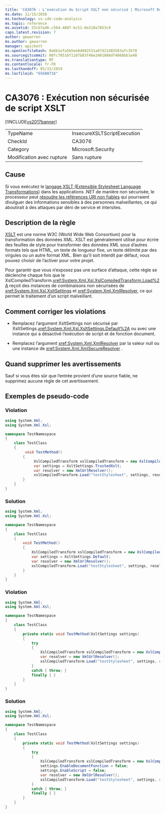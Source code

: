 ```yaml
---
title: 'CA3076 : L’exécution du Script XSLT non sécurisé | Microsoft Docs'
ms.date: 11/15/2016
ms.technology: vs-ide-code-analysis
ms.topic: reference
ms.assetid: 53cb7a46-c564-488f-bc51-0e210a7853c9
caps.latest.revision: 7
author: gewarren
ms.author: gewarren
manager: wpickett
ms.openlocfilehash: 0a6b1efa5b5ee84092531a67421d03583afc3578
ms.sourcegitcommit: 08fc78516f1107b83f46e2401888df4868bb1e40
ms.translationtype: MT
ms.contentlocale: fr-FR
ms.lasthandoff: 05/15/2019
ms.locfileid: "65680716"
---
```

# <a name="ca3076-insecure-xslt-script-execution"></a>CA3076 : Exécution non sécurisée de script XSLT
[!INCLUDE[vs2017banner](../includes/vs2017banner.md)]

|||
|-|-|
|TypeName|InsecureXSLTScriptExecution|
|CheckId|CA3076|
|Category|Microsoft.Security|
|Modification avec rupture|Sans rupture|

## <a name="cause"></a>Cause
 Si vous exécutez le [langage XSLT (Extensible Stylesheet Language Transformations)](https://support.microsoft.com/kb/313997) dans les applications .NET de manière non sécurisée, le processeur peut [résoudre les références URI non fiables](https://msdn.microsoft.com/ba3e4d4f-1ee7-4226-a51a-78a1f1b5bd8a) qui pourraient divulguer des informations sensibles à des personnes malveillantes, ce qui aboutirait à des attaques par déni de service et intersites.

## <a name="rule-description"></a>Description de la règle
 [XSLT](https://msdn.microsoft.com/6377ce5f-3c45-42a6-b7a9-ec8da588b60c) est une norme W3C (World Wide Web Consortium) pour la transformation des données XML. XSLT est généralement utilisé pour écrire des feuilles de style pour transformer des données XML sous d’autres formats tels que HTML, un texte de longueur fixe, un texte délimité par des virgules ou un autre format XML. Bien qu’il soit interdit par défaut, vous pouvez choisir de l’activer pour votre projet.

 Pour garantir que vous n’exposez pas une surface d’attaque, cette règle se déclenche chaque fois que le XslCompiledTransform.<xref:System.Xml.Xsl.XslCompiledTransform.Load%2A> reçoit des instances de combinaisons non sécurisées de <xref:System.Xml.Xsl.XsltSettings> et <xref:System.Xml.XmlResolver>, ce qui permet le traitement d’un script malveillant.

## <a name="how-to-fix-violations"></a>Comment corriger les violations

- Remplacez l’argument XsltSettings non sécurisé par XsltSettings.<xref:System.Xml.Xsl.XsltSettings.Default%2A> ou avec une instance qui a désactivé l’exécution de script et de fonction document.

- Remplacez l’argument <xref:System.Xml.XmlResolver> par la valeur null ou une instance de <xref:System.Xml.XmlSecureResolver> .

## <a name="when-to-suppress-warnings"></a>Quand supprimer les avertissements
 Sauf si vous êtes sûr que l’entrée provient d’une source fiable, ne supprimez aucune règle de cet avertissement.

## <a name="pseudo-code-examples"></a>Exemples de pseudo-code

### <a name="violation"></a>Violation

```csharp
using System.Xml;
using System.Xml.Xsl;

namespace TestNamespace
{
    class TestClass
    {
         void TestMethod()
        {
             XslCompiledTransform xslCompiledTransform = new XslCompiledTransform();
             var settings = XsltSettings.TrustedXslt;
             var resolver = new XmlUrlResolver();
             xslCompiledTransform.Load("testStylesheet", settings, resolver); // warn
        }
    }
} 
```

### <a name="solution"></a>Solution

```csharp
using System.Xml;
using System.Xml.Xsl;

namespace TestNamespace
{
    class TestClass
    {
        void TestMethod()
        {
            XslCompiledTransform xslCompiledTransform = new XslCompiledTransform();
            var settings = XsltSettings.Default;
            var resolver = new XmlUrlResolver();
            xslCompiledTransform.Load("testStylesheet", settings, resolver);
        }
    }
}
```

### <a name="violation"></a>Violation

```csharp
using System.Xml;
using System.Xml.Xsl;

namespace TestNamespace
{
    class TestClass
    {
        private static void TestMethod(XsltSettings settings)
        {
            try
            {
                XslCompiledTransform xslCompiledTransform = new XslCompiledTransform();
                var resolver = new XmlUrlResolver();
                xslCompiledTransform.Load("testStylesheet", settings, resolver); // warn
            }
            catch { throw; }
            finally { }
        }
    }
}
```

### <a name="solution"></a>Solution

```csharp
using System.Xml;
using System.Xml.Xsl;

namespace TestNamespace
{
    class TestClass
    {
        private static void TestMethod(XsltSettings settings)
        {
            try
            {
                XslCompiledTransform xslCompiledTransform = new XslCompiledTransform();
                settings.EnableDocumentFunction = false;
                settings.EnableScript = false;
                var resolver = new XmlUrlResolver();
                xslCompiledTransform.Load("testStylesheet", settings, resolver);
            }
            catch { throw; }
            finally { }
        }
    }
}
```

